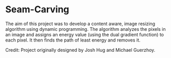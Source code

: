 # Seam-Carving

The aim of this project was to develop a content aware, image resizing algorithm using dynamic programming. The algorithm analyzes the pixels in an image and assigns an energy value (using the dual gradient function) to each pixel. It then finds the path of least energy and removes it.

Credit: Project originally designed by Josh Hug and Michael Guerzhoy.
